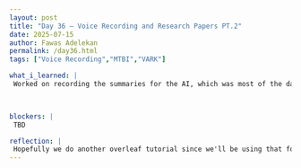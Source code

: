 ```yaml
---
layout: post
title: "Day 36 – Voice Recording and Research Papers PT.2"
date: 2025-07-15
author: Fawas Adelekan
permalink: /day36.html
tags: ["Voice Recording","MTBI","VARK"]

what_i_learned: |
 Worked on recording the summaries for the AI, which was most of the day's work so far. Then we worked on how we wanted our frontend to look for the project which was a rough sketch. Working on improving our introduction on the research paper because we noticed on our rough draft that we can improve it. Learned about our MTBI and Learning Styles for our cohort connect which was very fun and interactive. Doing the gallery walk learning about the other groups projects which was fun and interactive. Noticing how the other groups reallt mesh well within their enviorment and having individual strengths and weaknesses.

 

blockers: |
 TBD

reflection: |
 Hopefully we do another overleaf tutorial since we'll be using that for our research paper unfortunately it didn't happen today. Today was refreshing because it's been awhile since we've interacted together in the cohort connect which boosted my morale. As far as the work with the recordings and research paper it's standard work for the most part which was the more bulk. I want to figure out what our project is missing to make it stand out because I'm not sure where that will be coming from. It's really 16 days left until the final presentation and hopefully my group does good and we kill it by the Grace of God.
---
```

